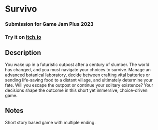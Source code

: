 # Survivo

### Submission for Game Jam Plus 2023
### Try it on [Itch.io](https://sphenicpotato.itch.io/survivo)

## Description

You wake up in a futuristic outpost after a century of slumber. The world has changed, and you must navigate your choices to survive. Manage an advanced botanical laboratory, decide between crafting vital batteries or sending life-saving food to a distant village, and ultimately determine your fate. Will you escape the outpost or continue your solitary existence? Your decisions shape the outcome in this short yet immersive, choice-driven game.


## Notes
Short story based game with multiple ending.
